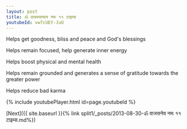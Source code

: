 ```yaml
---
layout: post
title: ॐ वाचस्पत्याय नमः ११ टाइम्स
youtubeId: vw7cUEY-JuU
---
```

 
 
Helps get goodness, bliss and peace and God's blessings
 
Helps remain focused, help generate inner energy 
 
Helps boost physical and mental health 
 
Helps remain grounded and generates a sense of gratitude towards the greater power 
 
Helps reduce bad karma
 
 
 
 


{% include youtubePlayer.html id=page.youtubeId %}
 
[Next]({{ site.baseurl }}{% link  split1/_posts/2013-08-30-ॐ वाजसनेय नमः ११ टाइम्स.md%})
 
